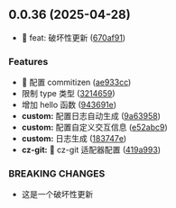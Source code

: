 ## 0.0.36 (2025-04-28)


* :gift: feat: 破坏性更新 ([670af91](https://github.com/jackchoumine/monorepo-demo/commit/670af91f111ee6360a9eb57731aab9e58ea8b6a8))


### Features

* 🎸 配置 commitizen ([ae933cc](https://github.com/jackchoumine/monorepo-demo/commit/ae933cc2351cf48ad3d179a5b09e76a91afcfe72))
* 限制 type 类型 ([3214659](https://github.com/jackchoumine/monorepo-demo/commit/3214659a1d194d424b051934b0747b321c695740))
* 增加 hello 函数 ([943691e](https://github.com/jackchoumine/monorepo-demo/commit/943691e5633d4fcffdeb68091f820fdd7381a5de))
* **custom:** 配置日志自动生成 ([9a63958](https://github.com/jackchoumine/monorepo-demo/commit/9a63958d4528c68b02c9b3477ab957f948178a2a))
* **custom:** 配置自定义交互信息 ([e52abc9](https://github.com/jackchoumine/monorepo-demo/commit/e52abc91ef065751ce6b688e27d8fb29c36ea11a))
* **custom:** 日志生成 ([183747e](https://github.com/jackchoumine/monorepo-demo/commit/183747eee2ad08b96200888b42801d1eab562110))
* **cz-git:** 🎁 cz-git 适配器配置 ([419a993](https://github.com/jackchoumine/monorepo-demo/commit/419a993abe8a5cccbc97f1b02f6b4fd4caa20221))


### BREAKING CHANGES

* 这是一个破坏性更新



